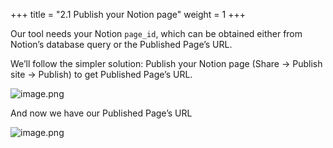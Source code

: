 +++
title = "2.1 Publish your Notion page"
weight = 1
+++


Our tool needs your Notion `page_id`, which can be obtained either from Notion’s database query or the Published Page’s URL.


We’ll follow the simpler solution: Publish your Notion page (Share → Publish site → Publish) to get Published Page’s URL.


![image.png](https://prod-files-secure.s3.us-west-2.amazonaws.com/8b3be9f1-97c4-418b-bbaa-d8da15555e46/40c75f37-9eb4-48a1-b269-b3140b89eef9/image.png?X-Amz-Algorithm=AWS4-HMAC-SHA256&X-Amz-Content-Sha256=UNSIGNED-PAYLOAD&X-Amz-Credential=AKIAT73L2G45HZZMZUHI%2F20240921%2Fus-west-2%2Fs3%2Faws4_request&X-Amz-Date=20240921T010956Z&X-Amz-Expires=3600&X-Amz-Signature=df310830bb6ffbd2b37cd12d3a477bbb3af1094a3cf1c6d0eec94edff5025a34&X-Amz-SignedHeaders=host&x-id=GetObject)


And now we have our Published Page’s URL


![image.png](https://prod-files-secure.s3.us-west-2.amazonaws.com/8b3be9f1-97c4-418b-bbaa-d8da15555e46/e42e5992-b6a6-41b0-a7ad-bd1305ebf2b2/image.png?X-Amz-Algorithm=AWS4-HMAC-SHA256&X-Amz-Content-Sha256=UNSIGNED-PAYLOAD&X-Amz-Credential=AKIAT73L2G45HZZMZUHI%2F20240921%2Fus-west-2%2Fs3%2Faws4_request&X-Amz-Date=20240921T010956Z&X-Amz-Expires=3600&X-Amz-Signature=2bb2d529d3794269889b842eb3350b655e2a104715204ac59af7c3c977825a39&X-Amz-SignedHeaders=host&x-id=GetObject)


